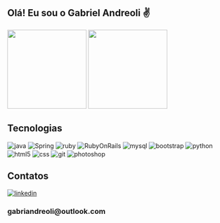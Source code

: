 <div>
  <h2>Olá! Eu sou o Gabriel Andreoli ✌️</h2>
  <img height="180em" src="https://github-readme-stats.vercel.app/api/top-langs/?username=gabriel-andreoli&theme=tokyonight&layout=donut"/>
  <img height="180em" src="https://github-readme-stats.vercel.app/api?username=gabriel-andreoli&show_icons=true&theme=tokyonight&count_private=true"/>
</div>

<div style="display: inline_block;">
  <h2>Tecnologias</h2>
  <img align="center" alt="java" src="https://img.shields.io/badge/Java-ED8B00?style=for-the-badge&logo=openjdk&logoColor=white" />
  <img align="center" alt="Spring" src="https://img.shields.io/badge/Spring-6DB33F?style=for-the-badge&logo=spring&logoColor=white" />
  <img align="center" alt="ruby" src="https://img.shields.io/badge/Ruby-CC342D?style=for-the-badge&logo=ruby&logoColor=white" />
  <img align="center" alt="RubyOnRails" src="https://img.shields.io/badge/Ruby_on_Rails-CC0000?style=for-the-badge&logo=ruby-on-rails&logoColor=white" />
  <img align="center" alt="mysql" src="https://img.shields.io/badge/MySQL-005C84?style=for-the-badge&logo=mysql&logoColor=white" />
  <img align="center" alt="bootstrap" src="https://img.shields.io/badge/Bootstrap-563D7C?style=for-the-badge&logo=bootstrap&logoColor=white" />
  <img align="center" alt="python" src="https://img.shields.io/badge/Python-14354C?style=for-the-badge&logo=python&logoColor=white" />
  <img align="center" alt="html5" src="https://img.shields.io/badge/HTML5-E34F26?style=for-the-badge&logo=html5&logoColor=white" />
  <img align="center" alt="css" src="https://img.shields.io/badge/CSS3-1572B6?style=for-the-badge&logo=css3&logoColor=white" />
  <img align="center" alt="git" src="https://img.shields.io/badge/GIT-E44C30?style=for-the-badge&logo=git&logoColor=white" />
  <img align="center" alt="photoshop" src="https://aleen42.github.io/badges/src/photoshop.svg" />
</div>

<div>
  <h2>Contatos</h2>
  <a href="https://www.linkedin.com/in/gabriel-andreoli/"><img alt="linkedin" src="https://img.shields.io/badge/LinkedIn-0077B5?style=for-the-badge&logo=linkedin&logoColor=white"/></a>
  <h3>gabriandreoli@outlook.com</h3>
</div>
